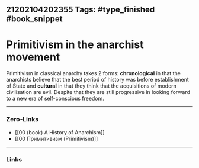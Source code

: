 21202104202355
Tags: #type_finished #book_snippet  
---
# Primitivism in the anarchist movement

Primitivism in classical anarchy takes 2 forms: **chronological** in that the anarchists believe that the best period of history was before establishment of State and **cultural** in that they think that the acquisitions of modern civilisation are evil. Despite that they are still progressive in looking forward to a new era of self-conscious freedom.

---
### Zero-Links
- [[00 (book) A History of Anarchism]]
- [[00 Примитивизм (Primitivism)]]
---
### Links